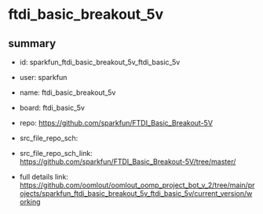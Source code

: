 # ftdi_basic_breakout_5v
 
## summary 
* id: sparkfun_ftdi_basic_breakout_5v_ftdi_basic_5v
* user: sparkfun
* name: ftdi_basic_breakout_5v
* board: ftdi_basic_5v
* repo: https://github.com/sparkfun/FTDI_Basic_Breakout-5V



* src_file_repo_sch: 
* src_file_repo_sch_link: https://github.com/sparkfun/FTDI_Basic_Breakout-5V/tree/master/
* full details link: https://github.com/oomlout/oomlout_oomp_project_bot_v_2/tree/main/projects/sparkfun_ftdi_basic_breakout_5v_ftdi_basic_5v/current_version/working  







